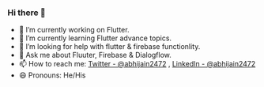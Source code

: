 ### Hi there 👋





- 🔭 I’m currently working on Flutter.
- 🌱 I’m currently learning Flutter advance topics.
- 🤔 I’m looking for help with flutter & firebase functionlity.
- 💬 Ask me about Fluuter, Firebase & Dialogflow.
- 📫 How to reach me: [Twitter - @abhijain2472](https://twitter.com/abhijain2472) , [LinkedIn - @abhijain2472](https://www.linkedin.com/in/abhijain2472)
- 😄 Pronouns: He/His


